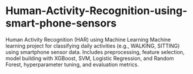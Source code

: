 # Human-Activity-Recognition-using-smart-phone-sensors
Human Activity Recognition (HAR) using Machine Learning  Machine learning project for classifying daily activities (e.g., WALKING, SITTING) using smartphone sensor data. Includes preprocessing, feature selection, model building with XGBoost, SVM, Logistic Regression, and Random Forest, hyperparameter tuning, and evaluation metrics.
